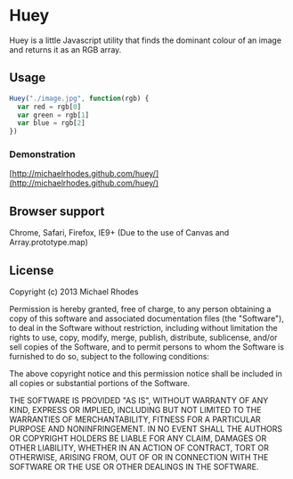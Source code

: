 # Huey
Huey is a little Javascript utility that finds the dominant colour of an image and returns it as an RGB array.

## Usage
```javascript
Huey("./image.jpg", function(rgb) {
  var red = rgb[0]
  var green = rgb[1]
  var blue = rgb[2]
})
```

### Demonstration
[http://michaelrhodes.github.com/huey/](http://michaelrhodes.github.com/huey/)

## Browser support
Chrome, Safari, Firefox, IE9+ (Due to the use of Canvas and Array.prototype.map)

## License
Copyright (c) 2013 Michael Rhodes

Permission is hereby granted, free of charge, to any person obtaining a copy of this software and associated documentation files (the "Software"), to deal in the Software without restriction, including without limitation the rights to use, copy, modify, merge, publish, distribute, sublicense, and/or sell copies of the Software, and to permit persons to whom the Software is furnished to do so, subject to the following conditions:

The above copyright notice and this permission notice shall be included in all copies or substantial portions of the Software.

THE SOFTWARE IS PROVIDED "AS IS", WITHOUT WARRANTY OF ANY KIND, EXPRESS OR IMPLIED, INCLUDING BUT NOT LIMITED TO THE WARRANTIES OF MERCHANTABILITY, FITNESS FOR A PARTICULAR PURPOSE AND NONINFRINGEMENT. IN NO EVENT SHALL THE AUTHORS OR COPYRIGHT HOLDERS BE LIABLE FOR ANY CLAIM, DAMAGES OR OTHER LIABILITY, WHETHER IN AN ACTION OF CONTRACT, TORT OR OTHERWISE, ARISING FROM, OUT OF OR IN CONNECTION WITH THE SOFTWARE OR THE USE OR OTHER DEALINGS IN THE SOFTWARE.
